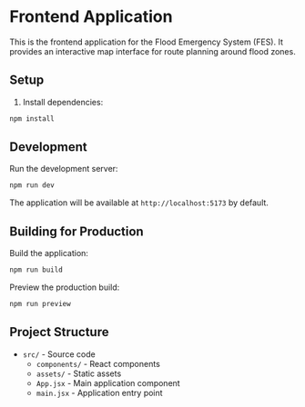 # Frontend Application

This is the frontend application for the Flood Emergency System (FES). It provides an interactive map interface for route planning around flood zones.

## Setup

1. Install dependencies:

```bash
npm install
```

## Development

Run the development server:

```bash
npm run dev
```

The application will be available at `http://localhost:5173` by default.

## Building for Production

Build the application:

```bash
npm run build
```

Preview the production build:

```bash
npm run preview
```

## Project Structure

- `src/` - Source code
  - `components/` - React components
  - `assets/` - Static assets
  - `App.jsx` - Main application component
  - `main.jsx` - Application entry point
